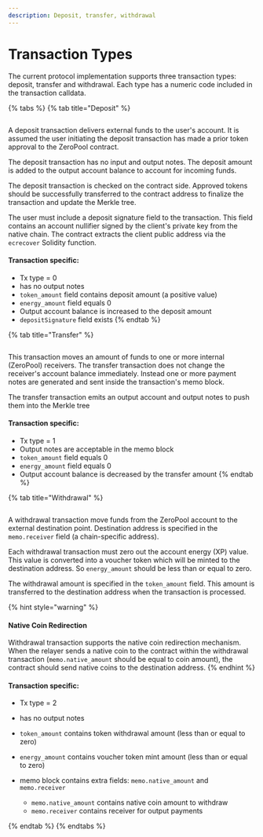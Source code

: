 ```yaml
---
description: Deposit, transfer, withdrawal
---
```


# Transaction Types

The current protocol implementation supports three transaction types: deposit, transfer and withdrawal. Each type has a numeric code included in the transaction calldata.

{% tabs %}
{% tab title="Deposit" %}
<figure><img src="../../.gitbook/assets/Transaction Types_Tab1_DEPOSIT.png" alt=""><figcaption></figcaption></figure>

A deposit transaction delivers external funds to the user's account. It is assumed the user initiating the deposit transaction has made a prior token approval to the ZeroPool contract.

The deposit transaction has no input and output notes. The deposit amount is added to the output account balance to account for incoming funds.

The deposit transaction is checked on the contract side. Approved tokens should be successfully transferred to the contract address to finalize the transaction and update the Merkle tree.&#x20;

The user must include a deposit signature field to the transaction. This field contains an account nullifier signed by the client's private key from the native chain. The contract extracts the client public address via the `ecrecover` Solidity function.

#### Transaction specific:

* Tx type = 0
* has no output notes
* `token_amount` field contains deposit amount (a positive value)
* `energy_amount` field equals 0
* Output account balance is increased to the deposit amount
* `depositSignature` field exists
{% endtab %}

{% tab title="Transfer" %}
<figure><img src="../../.gitbook/assets/Transaction Types_Tab2_TRANSFER.png" alt=""><figcaption></figcaption></figure>

This transaction moves an amount of funds to one or more internal (ZeroPool) receivers. The transfer transaction does not change the receiver's account balance immediately. Instead one or more payment notes are generated and sent inside the transaction's memo block.

The transfer transaction emits an output account and output notes to push them into the Merkle tree

#### Transaction specific:

* Tx type = 1
* Output notes are acceptable in the memo block
* `token_amount` field equals 0
* `energy_amount` field equals 0
* Output account balance is decreased by the transfer amount
{% endtab %}

{% tab title="Withdrawal" %}
<figure><img src="../../.gitbook/assets/Transaction Types_Tab3_WITHDRAWAL.png" alt=""><figcaption></figcaption></figure>

A withdrawal transaction move funds from the ZeroPool account to the external destination point. Destination address is specified in the `memo.receiver` field (a chain-specific address).

Each withdrawal transaction must zero out the account energy (XP) value. This value is converted into a voucher token which will be minted to the destination address. So `energy_amount` should be less than or equal to zero.

The withdrawal amount is specified in the `token_amount` field. This amount is transferred to the destination address when the transaction is processed.

{% hint style="warning" %}
#### Native Coin Redirection

Withdrawal transaction supports the native coin redirection mechanism. When the relayer sends a native coin to the contract within the withdrawal transaction (`memo.native_amount` should be equal to coin amount), the contract should send native coins to the destination address.
{% endhint %}



#### Transaction specific:

* Tx type = 2
* has no output notes
* `token_amount` contains token withdrawal amount (less than or equal to zero)
* `energy_amount` contains voucher token mint amount (less than or equal to zero)
*   memo block contains extra fields: `memo.native_amount` and `memo.receiver`

    * `memo.native_amount` contains native coin amount to withdraw
    * `memo.receiver` contains receiver for output payments


{% endtab %}
{% endtabs %}
